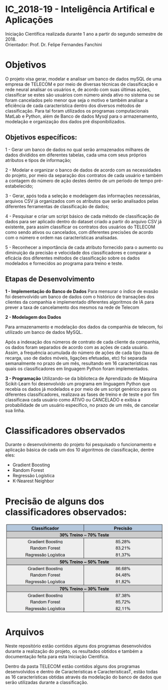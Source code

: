 # IC_2018-19 - Inteligência Artifical e Aplicações

Iniciação Científica realizada durante 1 ano a partir do segundo semestre de 2018.  
Orientador: Prof. Dr. Felipe Fernandes Fanchini


# Objetivos

O projeto visa gerar, modelar e analisar um banco de dados mySQL de uma empresa de TELECOM e por meio de diversas técnicas de classificação e rede neural analisar os usuários e, de acordo com suas últimas ações, classificar se estes são usuários com número ainda ativo no sistema ou se foram cancelados pelo menor que seja o motivo e também analisar a eficiência de cada característica dentro dos diversos métodos de classificação. Para tal foram utilizados os programas computacionais MatLab e Python, além de Banco de dados Mysql para o armazenamento, modelação e organização dos dados pré disponibilizados.

## Objetivos específicos:

1 - Gerar um banco de dados no qual serão armazenados milhares de dados divididos em diferentes tabelas, cada uma com seus próprios atributos e tipos de informação;  

2 - Modelar e organizar o banco de dados de acordo com as necessidades do projeto, por meio da separação dos contratos de cada usuário e também a contagem do número de ação destes dentro de um período de tempo pré-estabelecido;  

3 - Gerar, após toda a seleção e modelagem das informações necessárias, arquivos CSV já organizados com os atributos que serão analisados pelas diferentes ferramentas de classificação de dados;  

4 - Pesquisar e criar um script básico de cada método de classificação de dados para ser aplicado dentro do dataset criado a partir do arquivo CSV já existente, para assim classificar os contratos dos usuários do TELECOM como sendo ativos ou cancelados, com diferentes precisões de acordo com o número e ordem nas características analisadas.  

5 - Reconhecer a importância de cada atributo fornecido para o aumento ou diminuição da precisão e velocidade dos classificadores e comparar a eficácia dos diferentes métodos de classificação sobre os dados modelados e fornecidos ao programa para treino e teste.  



## Etapas de Desenvolvimento

**1 - Implementação do Banco de Dados**
	Para mensurar o índice de evasão foi desenvolvido um banco de dados com o histórico de transações dos clientes da companhia e implementado diferentes algoritmos de IA para prever a taxa de cancelamento dos mesmos na rede de Telecom  

**2 - Modelagem dos Dados**

Para armazenamento e modelação dos dados da companhia de telecom, foi utilizado um banco de dados MySQL.

Após a indexação dos números de contrato de cada cliente da companhia, os dados foram separados de acordo com as ações de cada usuário. Assim, a frequência acumulada do número de ações de cada tipo (taxa de recarga, uso de dados móveis, ligações efetuadas, etc) foi separada semanalmente no prazo de um mês, resultando em 16 características nas quais os classificadores em linguagem Python foram implementados.  

**3 - Programação**
Utilizando-se da biblioteca de Aprendizado de Máquina Scikit-Learn foi desenvolvido um programa em linguagem Python que recebia os dados já modelados e por meio de um script genérico para os diferentes classificadores, realizava as fases de treino e de teste e por fim classificava cada usuário como ATIVO ou CANCELADO e exibia a probabilidade de um usuário específico, no prazo de um mês, de cancelar sua linha.  




# Classificadores observados

Durante o desenvolvimento do projeto foi pesquisado o funcionamento e aplicação básica de cada um dos 10 algoritmos de classificação, dentre eles:

- Gradient Boosting
- Random Forest
- Regressão Logística
- K-Nearest Neighbor



# Precisão de alguns dos classificadores observados:

![](imagens/precisao_treino_teste.PNG)



# Arquivos

Neste repositório estão contidos alguns dos programas desenvolvidos durante a realização do projeto, os resultados obtidos e também a documentação feita para esta Iniciação Científica.

Dentro da pasta TELECOM estão contidos alguns dos programas desenvolvidos e dentro de Caracteristicas e CaracteristicasT, estão todas as 16 características obtidas através da modelação do banco de dados que serão utilizadas durante a classificação.
